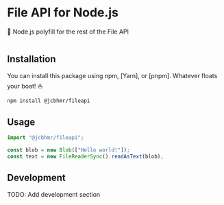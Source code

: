 # File API for Node.js

📂 Node.js polyfill for the rest of the File API

<div align="center">

![]()

</div>

## Installation

You can install this package using npm, [Yarn], or [pnpm]. Whatever floats your boat! ⛵

```sh
npm install @jcbhmr/fileapi
```

## Usage

```js
import "@jcbhmr/fileapi";

const blob = new Blob(["Hello world!"]);
const text = new FileReaderSync().readAsText(blob);
```

## Development

TODO: Add development section

[file api]: https://developer.mozilla.org/en-US/docs/Web/API/File_API
